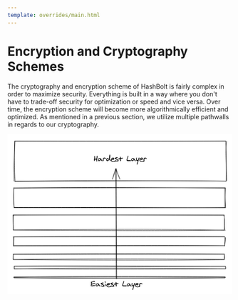 ```yaml
---
template: overrides/main.html
---
```


# Encryption and Cryptography Schemes

The cryptography and encryption scheme of HashBolt is fairly complex in order to maximize security. Everything is built in a way where you don't have to trade-off security for optimization or speed and vice versa. Over time, the encryption scheme will become more algorithmically efficient and optimized. As mentioned in a previous section, we utilize multiple pathwalls in regards to our cryptography.

![Multipath_UML](https://raw.githubusercontent.com/Lonero-Team/hashbolt/master/src/assets/images/Multipath_UML.png)
